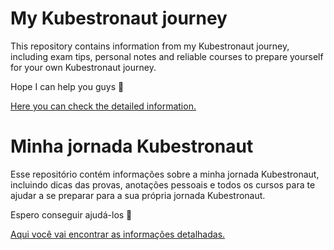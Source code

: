 # My Kubestronaut journey
This repository contains information from my Kubestronaut journey, including exam tips, personal notes and reliable courses to prepare yourself for your own Kubestronaut journey.

Hope I can help you guys 🙂

[Here you can check the detailed information.](journey-roadmap/[EN]How%20To.md)

# Minha jornada Kubestronaut
Esse repositório contém informações sobre a minha jornada Kubestronaut, incluindo dicas das provas, anotações pessoais e todos os cursos para te ajudar a se preparar para a sua própria jornada Kubestronaut.

Espero conseguir ajudá-los 🙂

[Aqui você vai encontrar as informações detalhadas.](journey-roadmap/[PT-BR]Como%20Usar.md)

